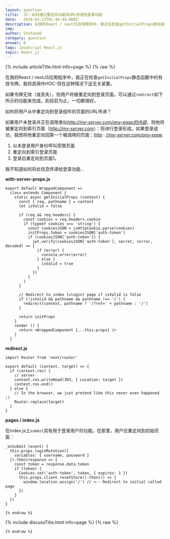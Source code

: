 ```yaml
---
layout: question
title:  JS：如何通过重定向功能将URL传递到登录功能
date:   2020-03-23T01:44:44.000Z
description: 在我的React / nextJS应用程序中，我正在检查getInitialProps静态函数中的有效令牌。我将其用作HOC-但在这种情况下这无关紧要。...
img: 
author: StafanGO
category: question
answer: 0
tags: JavaScript React.js
topic: React.js
---
```

<div class="article-root">
  <div class="article">
    {% include articleTitle.html info=page %}
    {% raw %}
    <div class="article-content"><p><font style="vertical-align: inherit;"><font style="vertical-align: inherit;">在我的React / nextJS应用程序中，我正在检查</font></font><code>getInitialProps</code><font style="vertical-align: inherit;"><font style="vertical-align: inherit;">静态函数中</font><font style="vertical-align: inherit;">的有效令牌</font><font style="vertical-align: inherit;">。</font><font style="vertical-align: inherit;">我将其用作HOC-但在这种情况下这无关紧要。</font></font></p>

<p><font style="vertical-align: inherit;"><font style="vertical-align: inherit;">如果令牌无效（或丢失），则用户将被重定向到登录页面。</font><font style="vertical-align: inherit;">可以通过</font></font><code>redirect</code><font style="vertical-align: inherit;"><font style="vertical-align: inherit;">如下所示</font><font style="vertical-align: inherit;">的</font><font style="vertical-align: inherit;">功能</font><font style="vertical-align: inherit;">来完成</font><font style="vertical-align: inherit;">。</font><font style="vertical-align: inherit;">到目前为止，一切都很好。</font></font></p>

<p><font style="vertical-align: inherit;"><font style="vertical-align: inherit;">如何将用户从中重定向到登录组件的页面的URL传递？</font></font></p>

<p><font style="vertical-align: inherit;"><font style="vertical-align: inherit;">如果用户未登录并正在调用类似</font></font><em><a href="http://my-server.com/any-page" rel="noreferrer"><font style="vertical-align: inherit;"><font style="vertical-align: inherit;">http://my-server.com/any-page的内容</font></font></a></em><font style="vertical-align: inherit;"><font style="vertical-align: inherit;">，则他将被重定向到索引页面（</font></font><em><a href="http://my-server.com" rel="noreferrer"><font style="vertical-align: inherit;"><font style="vertical-align: inherit;">http://my-server.com</font></font></a></em><font style="vertical-align: inherit;"><font style="vertical-align: inherit;">）：将进行登录形成。</font><font style="vertical-align: inherit;">如果登录成功，我想将他重定向回第一个被调用的页面：</font><em><a href="http://my-server.com/any-page" rel="noreferrer"><font style="vertical-align: inherit;">http</font></a></em><font style="vertical-align: inherit;"> : </font></font><em><a href="http://my-server.com/any-page" rel="noreferrer"><font style="vertical-align: inherit;"><font style="vertical-align: inherit;">//my-server.com/any-page</font></font></a></em></p>

<ol>
<li><font style="vertical-align: inherit;"><font style="vertical-align: inherit;">以未登录用户身份呼叫受限页面</font></font></li>
<li><font style="vertical-align: inherit;"><font style="vertical-align: inherit;">重定向到索引登录页面</font></font></li>
<li><font style="vertical-align: inherit;"><font style="vertical-align: inherit;">登录后重定向到页面1。</font></font></li>
</ol>

<p><font style="vertical-align: inherit;"><font style="vertical-align: inherit;">我不知道如何将此信息传递给登录功能...</font></font></p>

<p><strong><font style="vertical-align: inherit;"><font style="vertical-align: inherit;">with-server-props.js</font></font></strong></p>

<pre><code>export default WrappedComponent =&gt;<font></font>
  class extends Component {<font></font>
    static async getInitialProps (context) {<font></font>
      const { req, pathname } = context<font></font>
      let isValid = false<font></font>
<font></font>
      if (req &amp;&amp; req.headers) {<font></font>
        const cookies = req.headers.cookie<font></font>
        if (typeof cookies === 'string') {<font></font>
          const cookiesJSON = jsHttpCookie.parse(cookies)<font></font>
          initProps.token = cookiesJSON['auth-token']<font></font>
          if (cookiesJSON['auth-token']) {<font></font>
            jwt.verify(cookiesJSON['auth-token'], secret, (error, decoded) =&gt; {<font></font>
              if (error) {<font></font>
                console.error(error)<font></font>
              } else {<font></font>
                isValid = true<font></font>
              }<font></font>
            })<font></font>
          }<font></font>
        }<font></font>
      }<font></font>
<font></font>
      // Redirect to index (=login) page if isValid is false<font></font>
      if (!isValid &amp;&amp; pathname &amp;&amp; pathname !== '/') {<font></font>
        redirect(context, pathname ? '/?ref=' + pathname : '/')<font></font>
      }<font></font>
<font></font>
      return initProps<font></font>
    }<font></font>
    render () {<font></font>
      return &lt;WrappedComponent {...this.props} /&gt;<font></font>
    }<font></font>
  }<font></font>
</code></pre>

<p><strong><font style="vertical-align: inherit;"><font style="vertical-align: inherit;">redirect.js</font></font></strong></p>

<pre><code>import Router from 'next/router'<font></font>
<font></font>
export default (context, target) =&gt; {<font></font>
  if (context.res) {<font></font>
    // server<font></font>
    context.res.writeHead(303, { Location: target })<font></font>
    context.res.end()<font></font>
  } else {<font></font>
    // In the browser, we just pretend like this never even happened ;)<font></font>
    Router.replace(target)<font></font>
  }<font></font>
}<font></font>
</code></pre>

<p><strong><font style="vertical-align: inherit;"><font style="vertical-align: inherit;">pages / index.js</font></font></strong></p>

<p><font style="vertical-align: inherit;"><font style="vertical-align: inherit;">在index.js上</font></font><code>submit</code><font style="vertical-align: inherit;"><font style="vertical-align: inherit;">具有用于登录用户</font><font style="vertical-align: inherit;">的</font><font style="vertical-align: inherit;">功能。</font><font style="vertical-align: inherit;">在那里，用户应重定向到初始页面：</font></font></p>

<pre><code>_onSubmit (event) {<font></font>
  this.props.loginMutation({<font></font>
    variables: { username, password }<font></font>
  }).then(response =&gt; {<font></font>
    const token = response.data.token<font></font>
    if (token) {<font></font>
      Cookies.set('auth-token', token, { expires: 1 })<font></font>
      this.props.client.resetStore().then(() =&gt; {<font></font>
        window.location.assign('/') // &lt;-- Redirect to initial called page<font></font>
      })<font></font>
    }<font></font>
  })<font></font>
}<font></font>
</code></pre></div>
    {% endraw %}
  </div>

  <div class="discuss-wrapper">
    {% include discussTitle.html info=page %}
    {% raw %}
    
    {% endraw %}
  </div>
<div>
